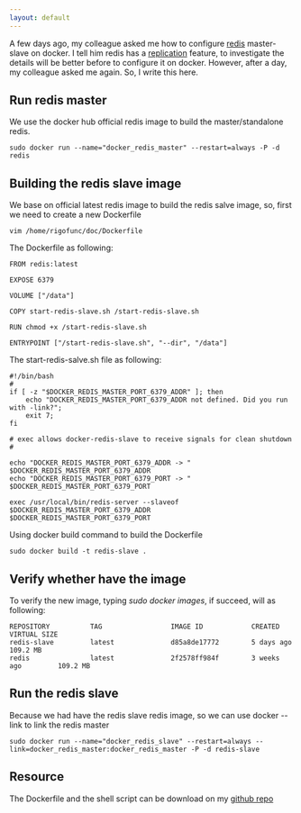 ```yaml
---
layout: default
---
```


A few days ago, my colleague asked me how to configure [redis](http://redis.io/) master-slave on docker. I tell him redis has a [replication](http://redis.io/topics/replication)
feature, to investigate the details will be better before to configure it on docker. However, after a day, my colleague asked me again. So, I write this here.

## Run redis master
We use the docker hub official redis image to build the master/standalone redis.

	sudo docker run --name="docker_redis_master" --restart=always -P -d redis

## Building the redis slave image
We base on official latest redis image to build the redis salve image, so, first we need to create a new Dockerfile

	vim /home/rigofunc/doc/Dockerfile
The Dockerfile as following:

	FROM redis:latest
	
	EXPOSE 6379
	
	VOLUME ["/data"]
	
	COPY start-redis-slave.sh /start-redis-slave.sh
	
	RUN chmod +x /start-redis-slave.sh
	
	ENTRYPOINT ["/start-redis-slave.sh", "--dir", "/data"]	
The start-redis-salve.sh file as following:

	#!/bin/bash
	#
	if [ -z "$DOCKER_REDIS_MASTER_PORT_6379_ADDR" ]; then
		echo "DOCKER_REDIS_MASTER_PORT_6379_ADDR not defined. Did you run with -link?";
		exit 7;
	fi
	
	# exec allows docker-redis-slave to receive signals for clean shutdown
	#
	
	echo "DOCKER_REDIS_MASTER_PORT_6379_ADDR -> " $DOCKER_REDIS_MASTER_PORT_6379_ADDR
	echo "DOCKER_REDIS_MASTER_PORT_6379_PORT -> " $DOCKER_REDIS_MASTER_PORT_6379_PORT

	exec /usr/local/bin/redis-server --slaveof $DOCKER_REDIS_MASTER_PORT_6379_ADDR $DOCKER_REDIS_MASTER_PORT_6379_PORT
Using docker build command to build the Dockerfile

	sudo docker build -t redis-slave .

## Verify whether have the image
To verify the new image, typing *sudo docker images*, if succeed, will as following:

	REPOSITORY          TAG                 IMAGE ID            CREATED             VIRTUAL SIZE
	redis-slave         latest              d85a8de17772        5 days ago          109.2 MB
	redis               latest              2f2578ff984f        3 weeks ago         109.2 MB

## Run the redis slave
Because we had have the redis slave redis image, so we can use docker --link to link the redis master

	sudo docker run --name="docker_redis_slave" --restart=always --link=docker_redis_master:docker_redis_master -P -d redis-slave
	
## Resource
The Dockerfile and the shell script can be download on my [github repo](https://github.com/xyting/docker-redis-master-slave)
